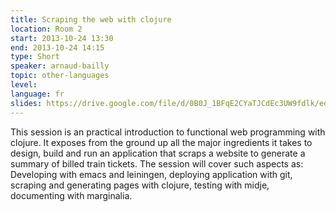 ```yaml
---
title: Scraping the web with clojure
location: Room 2
start: 2013-10-24 13:30
end: 2013-10-24 14:15
type: Short
speaker: arnaud-bailly
topic: other-languages
level: 
language: fr
slides: https://drive.google.com/file/d/0B0J_1BFqE2CYaTJCdEc3UW9fdlk/edit?usp=sharing
---
```


This session is an practical introduction to functional web programming with clojure. It exposes from the ground up all the major ingredients it takes to design, build and run an application that scraps a website to generate a summary of billed train tickets. The session will cover such aspects as: Developing with emacs and leiningen, deploying application with git, scraping and generating pages with clojure, testing with midje, documenting with marginalia.
